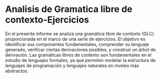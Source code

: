 # Analisis de Gramatica libre de contexto-Ejercicios
En el presente informe se analiza una gramática libre de contexto (GLC) proporcionada en el marco de una serie de ejercicios. 
El objetivo es identificar sus componentes fundamentales, comprender su lenguaje generado, verificar ciertas derivaciones posibles, y construir un árbol de derivación. 
Las gramáticas libres de contexto son fundamentales en el estudio de lenguajes formales, ya que permiten modelar la estructura de lenguajes de programación y lenguajes naturales en niveles más abstractos.
